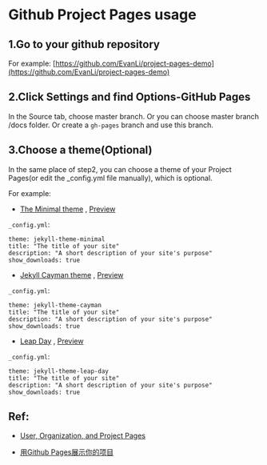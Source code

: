 # Github Project Pages usage

## 1.Go to your github repository

For example: [https://github.com/EvanLi/project-pages-demo](https://github.com/EvanLi/project-pages-demo)

## 2.Click Settings and find Options-GitHub Pages

In the Source tab, choose master branch. Or you can choose master branch /docs folder. Or create a `gh-pages` branch and use this branch.

## 3.Choose a theme(Optional)

In the same place of step2, you can choose a theme of your Project Pages(or edit the _config.yml file manually), which is optional.

For example:

- [The Minimal theme](https://github.com/pages-themes/minimal) , [Preview](https://pages-themes.github.io/minimal/)

`_config.yml`:

```
theme: jekyll-theme-minimal
title: "The title of your site"
description: "A short description of your site's purpose"
show_downloads: true
```

- [Jekyll Cayman theme](https://github.com/pietromenna/jekyll-cayman-theme) , [Preview](http://jasonlong.github.io/cayman-theme/)

`_config.yml`:

```
theme: jekyll-theme-cayman
title: "The title of your site"
description: "A short description of your site's purpose"
show_downloads: true
```

- [Leap Day](https://github.com/mattgraham/leapday) , [Preview](http://mattgraham.github.com/leapday)

`_config.yml`:

```
theme: jekyll-theme-leap-day
title: "The title of your site"
description: "A short description of your site's purpose"
show_downloads: true
```

## Ref:

- [User, Organization, and Project Pages](https://help.github.com/articles/user-organization-and-project-pages/)

- [用Github Pages展示你的项目](https://segmentfault.com/a/1190000004639130)
